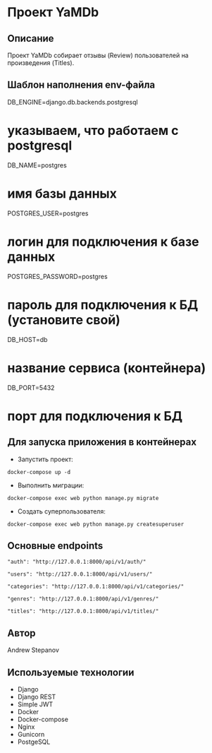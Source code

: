 # Проект YaMDb

## Описание
Проект YaMDb собирает отзывы (Review) пользователей на произведения (Titles).

## Шаблон наполнения env-файла
DB_ENGINE=django.db.backends.postgresql
# указываем, что работаем с postgresql
DB_NAME=postgres
# имя базы данных
POSTGRES_USER=postgres
# логин для подключения к базе данных
POSTGRES_PASSWORD=postgres
# пароль для подключения к БД (установите свой)
DB_HOST=db
# название сервиса (контейнера)
DB_PORT=5432
# порт для подключения к БД

## Для запуска приложения в контейнерах
- Запустить проект:
```
docker-compose up -d
```
- Выполнить миграции:
```
docker-compose exec web python manage.py migrate
```
- Создать суперпользователя:
```
docker-compose exec web python manage.py createsuperuser
```

## Основные endpoints
```
"auth": "http://127.0.0.1:8000/api/v1/auth/"
```
```
"users": "http://127.0.0.1:8000/api/v1/users/"
```
```
"categories": "http://127.0.0.1:8000/api/v1/categories/"
```
```
"genres": "http://127.0.0.1:8000/api/v1/genres/"
```
```
"titles": "http://127.0.0.1:8000/api/v1/titles/"
```

## Автор
Andrew Stepanov

## Используемые технологии
- Django
- Django REST
- Simple JWT
- Docker
- Docker-compose
- Nginx
- Gunicorn
- PostgeSQL
